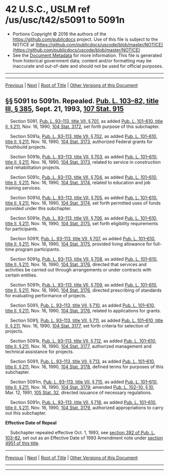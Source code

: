 ---
---

# 42 U.S.C., USLM ref /us/usc/t42/s5091 to 5091n

* Portions Copyright © 2016 the authors of the https://github.com/publicdocs project.
  Use of this file is subject to the NOTICE at [https://github.com/publicdocs/uscode/blob/master/NOTICE](https://github.com/publicdocs/uscode/blob/master/NOTICE)
* See the [Document Metadata](././../../../../..//README.md) for more information.
  This file is generated from historical government data; content and/or formatting may be inaccurate and out-of-date and should not be used for official purposes.

----------
----------

[Previous](./../../../../..//us/usc/t42/ch66/schVI/m__us_usc_t42_ch66_schVI.md) | [Next](./../../../../..//us/usc/t42/ch67/m__us_usc_t42_ch67.md) | [Root of Title](./../../../../../) | [Other Versions of this Document](https://publicdocs.github.io/go/links?ns=uslm&ref=%2Fus%2Fusc%2Ft42%2Fs5091+to+5091n)

## §§ 5091 to 5091n. Repealed. [Pub. L. 103–82, title III, § 385][/us/pl/103/82/s385], Sept. 21, 1993, [107 Stat. 915][/us/stat/107/915]

    Section 5091, [Pub. L. 93–113, title VII, § 701][/us/pl/93/113/s701], as added [Pub. L. 101–610, title II, § 211][/us/pl/101/610/s211], Nov. 16, 1990, [104 Stat. 3172][/us/stat/104/3172], set forth purpose of this subchapter.

    Section 5091a, [Pub. L. 93–113, title VII, § 702][/us/pl/93/113/s702], as added [Pub. L. 101–610, title II, § 211][/us/pl/101/610/s211], Nov. 16, 1990, [104 Stat. 3173][/us/stat/104/3173], authorized Federal grants for Youthbuild projects.

    Section 5091b, [Pub. L. 93–113, title VII, § 703][/us/pl/93/113/s703], as added [Pub. L. 101–610, title II, § 211][/us/pl/101/610/s211], Nov. 16, 1990, [104 Stat. 3173][/us/stat/104/3173], related to service in construction and rehabilitation projects.

    Section 5091c, [Pub. L. 93–113, title VII, § 704][/us/pl/93/113/s704], as added [Pub. L. 101–610, title II, § 211][/us/pl/101/610/s211], Nov. 16, 1990, [104 Stat. 3174][/us/stat/104/3174], related to education and job training services.

    Section 5091d, [Pub. L. 93–113, title VII, § 705][/us/pl/93/113/s705], as added [Pub. L. 101–610, title II, § 211][/us/pl/101/610/s211], Nov. 16, 1990, [104 Stat. 3174][/us/stat/104/3174], set forth permitted uses of funds provided under this subchapter.

    Section 5091e, [Pub. L. 93–113, title VII, § 706][/us/pl/93/113/s706], as added [Pub. L. 101–610, title II, § 211][/us/pl/101/610/s211], Nov. 16, 1990, [104 Stat. 3175][/us/stat/104/3175], set forth eligibility requirements for participants.

    Section 5091f, [Pub. L. 93–113, title VII, § 707][/us/pl/93/113/s707], as added [Pub. L. 101–610, title II, § 211][/us/pl/101/610/s211], Nov. 16, 1990, [104 Stat. 3175][/us/stat/104/3175], provided living allowance for full-time program participants.

    Section 5091g, [Pub. L. 93–113, title VII, § 708][/us/pl/93/113/s708], as added [Pub. L. 101–610, title II, § 211][/us/pl/101/610/s211], Nov. 16, 1990, [104 Stat. 3176][/us/stat/104/3176], directed that services and activities be carried out through arrangements or under contracts with certain entities.

    Section 5091h, [Pub. L. 93–113, title VII, § 709][/us/pl/93/113/s709], as added [Pub. L. 101–610, title II, § 211][/us/pl/101/610/s211], Nov. 16, 1990, [104 Stat. 3176][/us/stat/104/3176], directed prescribing of standards for evaluating performance of projects.

    Section 5091i, [Pub. L. 93–113, title VII, § 710][/us/pl/93/113/s710], as added [Pub. L. 101–610, title II, § 211][/us/pl/101/610/s211], Nov. 16, 1990, [104 Stat. 3176][/us/stat/104/3176], related to applications for grants.

    Section 5091j, [Pub. L. 93–113, title VII, § 711][/us/pl/93/113/s711], as added [Pub. L. 101–610, title II, § 211][/us/pl/101/610/s211], Nov. 16, 1990, [104 Stat. 3177][/us/stat/104/3177], set forth criteria for selection of projects.

    Section 5091k, [Pub. L. 93–113, title VII, § 712][/us/pl/93/113/s712], as added [Pub. L. 101–610, title II, § 211][/us/pl/101/610/s211], Nov. 16, 1990, [104 Stat. 3177][/us/stat/104/3177], authorized management and technical assistance for projects.

    Section 5091l, [Pub. L. 93–113, title VII, § 713][/us/pl/93/113/s713], as added [Pub. L. 101–610, title II, § 211][/us/pl/101/610/s211], Nov. 16, 1990, [104 Stat. 3178][/us/stat/104/3178], defined terms for purposes of this subchapter.

    Section 5091m, [Pub. L. 93–113, title VII, § 715][/us/pl/93/113/s715], as added [Pub. L. 101–610, title II, § 211][/us/pl/101/610/s211], Nov. 16, 1990, [104 Stat. 3179][/us/stat/104/3179]; amended [Pub. L. 102–10, § 10][/us/pl/102/10/s10], Mar. 12, 1991, [105 Stat. 32][/us/stat/105/32], directed issuance of necessary regulations.

    Section 5091n, [Pub. L. 93–113, title VII, § 716][/us/pl/93/113/s716], as added [Pub. L. 101–610, title II, § 211][/us/pl/101/610/s211], Nov. 16, 1990, [104 Stat. 3179][/us/stat/104/3179], authorized appropriations to carry out this subchapter.

 __Effective Date of Repeal__ 

    Subchapter repealed effective Oct. 1, 1993, see [section 392 of Pub. L. 103–82][/us/pl/103/82/s392], set out as an Effective Date of 1993 Amendment note under [section 4951 of this title][/us/usc/t42/s4951].

----------

[Previous](./../../../../..//us/usc/t42/ch66/schVI/m__us_usc_t42_ch66_schVI.md) | [Next](./../../../../..//us/usc/t42/ch67/m__us_usc_t42_ch67.md) | [Root of Title](./../../../../../) | [Other Versions of this Document](https://publicdocs.github.io/go/links?ns=uslm&ref=%2Fus%2Fusc%2Ft42%2Fs5091+to+5091n)

----------
----------

[/us/pl/103/82/s385]: https://publicdocs.github.io/go/links?ns=uslm&ref=%2Fus%2Fpl%2F103%2F82%2Fs385
[/us/stat/107/915]: https://publicdocs.github.io/go/links?ns=uslm&ref=%2Fus%2Fstat%2F107%2F915
[/us/pl/93/113/s701]: https://publicdocs.github.io/go/links?ns=uslm&ref=%2Fus%2Fpl%2F93%2F113%2Fs701
[/us/pl/101/610/s211]: https://publicdocs.github.io/go/links?ns=uslm&ref=%2Fus%2Fpl%2F101%2F610%2Fs211
[/us/stat/104/3172]: https://publicdocs.github.io/go/links?ns=uslm&ref=%2Fus%2Fstat%2F104%2F3172
[/us/pl/93/113/s702]: https://publicdocs.github.io/go/links?ns=uslm&ref=%2Fus%2Fpl%2F93%2F113%2Fs702
[/us/pl/101/610/s211]: https://publicdocs.github.io/go/links?ns=uslm&ref=%2Fus%2Fpl%2F101%2F610%2Fs211
[/us/stat/104/3173]: https://publicdocs.github.io/go/links?ns=uslm&ref=%2Fus%2Fstat%2F104%2F3173
[/us/pl/93/113/s703]: https://publicdocs.github.io/go/links?ns=uslm&ref=%2Fus%2Fpl%2F93%2F113%2Fs703
[/us/pl/101/610/s211]: https://publicdocs.github.io/go/links?ns=uslm&ref=%2Fus%2Fpl%2F101%2F610%2Fs211
[/us/stat/104/3173]: https://publicdocs.github.io/go/links?ns=uslm&ref=%2Fus%2Fstat%2F104%2F3173
[/us/pl/93/113/s704]: https://publicdocs.github.io/go/links?ns=uslm&ref=%2Fus%2Fpl%2F93%2F113%2Fs704
[/us/pl/101/610/s211]: https://publicdocs.github.io/go/links?ns=uslm&ref=%2Fus%2Fpl%2F101%2F610%2Fs211
[/us/stat/104/3174]: https://publicdocs.github.io/go/links?ns=uslm&ref=%2Fus%2Fstat%2F104%2F3174
[/us/pl/93/113/s705]: https://publicdocs.github.io/go/links?ns=uslm&ref=%2Fus%2Fpl%2F93%2F113%2Fs705
[/us/pl/101/610/s211]: https://publicdocs.github.io/go/links?ns=uslm&ref=%2Fus%2Fpl%2F101%2F610%2Fs211
[/us/stat/104/3174]: https://publicdocs.github.io/go/links?ns=uslm&ref=%2Fus%2Fstat%2F104%2F3174
[/us/pl/93/113/s706]: https://publicdocs.github.io/go/links?ns=uslm&ref=%2Fus%2Fpl%2F93%2F113%2Fs706
[/us/pl/101/610/s211]: https://publicdocs.github.io/go/links?ns=uslm&ref=%2Fus%2Fpl%2F101%2F610%2Fs211
[/us/stat/104/3175]: https://publicdocs.github.io/go/links?ns=uslm&ref=%2Fus%2Fstat%2F104%2F3175
[/us/pl/93/113/s707]: https://publicdocs.github.io/go/links?ns=uslm&ref=%2Fus%2Fpl%2F93%2F113%2Fs707
[/us/pl/101/610/s211]: https://publicdocs.github.io/go/links?ns=uslm&ref=%2Fus%2Fpl%2F101%2F610%2Fs211
[/us/stat/104/3175]: https://publicdocs.github.io/go/links?ns=uslm&ref=%2Fus%2Fstat%2F104%2F3175
[/us/pl/93/113/s708]: https://publicdocs.github.io/go/links?ns=uslm&ref=%2Fus%2Fpl%2F93%2F113%2Fs708
[/us/pl/101/610/s211]: https://publicdocs.github.io/go/links?ns=uslm&ref=%2Fus%2Fpl%2F101%2F610%2Fs211
[/us/stat/104/3176]: https://publicdocs.github.io/go/links?ns=uslm&ref=%2Fus%2Fstat%2F104%2F3176
[/us/pl/93/113/s709]: https://publicdocs.github.io/go/links?ns=uslm&ref=%2Fus%2Fpl%2F93%2F113%2Fs709
[/us/pl/101/610/s211]: https://publicdocs.github.io/go/links?ns=uslm&ref=%2Fus%2Fpl%2F101%2F610%2Fs211
[/us/stat/104/3176]: https://publicdocs.github.io/go/links?ns=uslm&ref=%2Fus%2Fstat%2F104%2F3176
[/us/pl/93/113/s710]: https://publicdocs.github.io/go/links?ns=uslm&ref=%2Fus%2Fpl%2F93%2F113%2Fs710
[/us/pl/101/610/s211]: https://publicdocs.github.io/go/links?ns=uslm&ref=%2Fus%2Fpl%2F101%2F610%2Fs211
[/us/stat/104/3176]: https://publicdocs.github.io/go/links?ns=uslm&ref=%2Fus%2Fstat%2F104%2F3176
[/us/pl/93/113/s711]: https://publicdocs.github.io/go/links?ns=uslm&ref=%2Fus%2Fpl%2F93%2F113%2Fs711
[/us/pl/101/610/s211]: https://publicdocs.github.io/go/links?ns=uslm&ref=%2Fus%2Fpl%2F101%2F610%2Fs211
[/us/stat/104/3177]: https://publicdocs.github.io/go/links?ns=uslm&ref=%2Fus%2Fstat%2F104%2F3177
[/us/pl/93/113/s712]: https://publicdocs.github.io/go/links?ns=uslm&ref=%2Fus%2Fpl%2F93%2F113%2Fs712
[/us/pl/101/610/s211]: https://publicdocs.github.io/go/links?ns=uslm&ref=%2Fus%2Fpl%2F101%2F610%2Fs211
[/us/stat/104/3177]: https://publicdocs.github.io/go/links?ns=uslm&ref=%2Fus%2Fstat%2F104%2F3177
[/us/pl/93/113/s713]: https://publicdocs.github.io/go/links?ns=uslm&ref=%2Fus%2Fpl%2F93%2F113%2Fs713
[/us/pl/101/610/s211]: https://publicdocs.github.io/go/links?ns=uslm&ref=%2Fus%2Fpl%2F101%2F610%2Fs211
[/us/stat/104/3178]: https://publicdocs.github.io/go/links?ns=uslm&ref=%2Fus%2Fstat%2F104%2F3178
[/us/pl/93/113/s715]: https://publicdocs.github.io/go/links?ns=uslm&ref=%2Fus%2Fpl%2F93%2F113%2Fs715
[/us/pl/101/610/s211]: https://publicdocs.github.io/go/links?ns=uslm&ref=%2Fus%2Fpl%2F101%2F610%2Fs211
[/us/stat/104/3179]: https://publicdocs.github.io/go/links?ns=uslm&ref=%2Fus%2Fstat%2F104%2F3179
[/us/pl/102/10/s10]: https://publicdocs.github.io/go/links?ns=uslm&ref=%2Fus%2Fpl%2F102%2F10%2Fs10
[/us/stat/105/32]: https://publicdocs.github.io/go/links?ns=uslm&ref=%2Fus%2Fstat%2F105%2F32
[/us/pl/93/113/s716]: https://publicdocs.github.io/go/links?ns=uslm&ref=%2Fus%2Fpl%2F93%2F113%2Fs716
[/us/pl/101/610/s211]: https://publicdocs.github.io/go/links?ns=uslm&ref=%2Fus%2Fpl%2F101%2F610%2Fs211
[/us/stat/104/3179]: https://publicdocs.github.io/go/links?ns=uslm&ref=%2Fus%2Fstat%2F104%2F3179
[/us/pl/103/82/s392]: https://publicdocs.github.io/go/links?ns=uslm&ref=%2Fus%2Fpl%2F103%2F82%2Fs392
[/us/usc/t42/s4951]: https://publicdocs.github.io/go/links?ns=uslm&ref=%2Fus%2Fusc%2Ft42%2Fs4951



